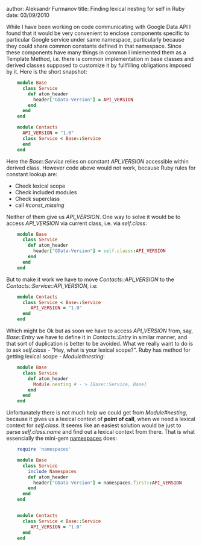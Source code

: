 author: Aleksandr Furmanov
title: Finding lexical nesting for self in Ruby
date: 03/09/2010

While I have been working on code communicating with Google Data API I found
that it would be very convenient to enclose components specific to particular
Google service under same namespace, particularly because they could
share common constants defined in that namespace.
Since these components have many things in common I imlemented them as
a Template Method, i.e. there is common implementation in base classes
and derived classes supposed to customize it by fullfilling obligations imposed by it.
Here is the short snapshot:

```ruby
    module Base
      class Service
        def atom_header
          header["GData-Version"] = API_VERSION
        end
      end
    end

    module Contacts
      API_VERSION = "1.0"
      class Service < Base::Service
      end
    end
```

Here the *Base::Service* relies on constant *API_VERSION* accessible
within derived class. However code above would not work, because
Ruby rules for constant lookup are:

 - Check lexical scope
 - Check included modules
 - Check superclass
 - call *#const_missing*

Neither of them give us *API_VERSION*. One way to solve it would be to
access *API_VERSION* via current class, i.e. via *self.class*:


```ruby
    module Base
      class Service
        def atom_header
          header["GData-Version"] = self.class::API_VERSION
        end
      end
    end
```

But to make it work we have to move *Contacts::API_VERSION* to the
*Contacts::Service::API_VERSION*, i.e:

```ruby
    module Contacts
      class Service < Base::Service
         API_VERSION = "1.0"
      end
    end
```

Which might be Ok but as soon we have to access *API_VERSION* from, say,
*Base::Entry* we have to define it in *Contacts::Entry* in similar
manner, and that sort of duplication is better to be avoided.
What we really want to do is to ask *self.class* - "Hey, what is your
lexical scope?". Ruby has method for getting lexical scope -
*Module#nesting*:


```ruby
    module Base
      class Service
        def atom_header
          Module.nesting # - > [Base::Service, Base]
        end
      end
    end
```

Unfortunately there is not much help we could get from *Module#nesting*,
because it gives us a lexical context of **point of call**, when we need a
lexical context for *self.class*. It seems like an easiest solution
would be just to parse *self.class.name* and find out a lexical context
from there. That is what essencially the mini-gem [namespaces](http://github.com/afurmanov/namespaces) does:


```ruby
    require 'namespaces'

    module Base
      class Service
        include Namespaces
        def atom_header
          header["GData-Version"] = namespaces.first::API_VERSION
        end
      end
    end


    module Contacts
      class Service < Base::Service
         API_VERSION = "1.0"
      end
    end
```
